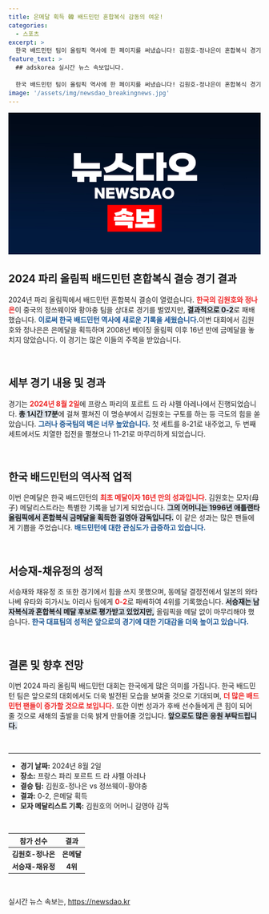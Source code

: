 ```yaml
---
title: 은메달 획득 韓 배드민턴 혼합복식 감동의 여운!
categories:
  - 스포츠
excerpt: >
  한국 배드민턴 팀이 올림픽 역사에 한 페이지를 써냈습니다! 김원호-정나은이 혼합복식 경기에서 아쉽게 은메달을 차지했지만, 16년 만의 메달 획득에 이목이 집중됩니다.
feature_text: >
  ## adskorea 실시간 뉴스 속보입니다.

  한국 배드민턴 팀이 올림픽 역사에 한 페이지를 써냈습니다! 김원호-정나은이 혼합복식 경기에서 아쉽게 은메달을 차지했지만, 16년 만의 메달 획득에 이목이 집중됩니다.
image: '/assets/img/newsdao_breakingnews.jpg'
---
```


<p><img src="/assets/img/newsdao_breakingnews.jpg" alt="adskorea 속보" /></p>

<h2 data-ke-size="size26">2024 파리 올림픽 배드민턴 혼합복식 결승 경기 결과</h2>

<p data-ke-size="size16">2024년 파리 올림픽에서 배드민턴 혼합복식 결승이 열렸습니다. <b><span style="color: #ee2323;">한국의 김원호와 정나은</span></b>이 중국의 정쓰웨이와 황야충 팀을 상대로 경기를 벌였지만, <b><span style="background-color: #21538527;">결과적으로 0-2</span></b>로 패배했습니다. <b><span style="color: #1a5490;">이로써 한국 배드민턴 역사에 새로운 기록을 세웠습니다.</span></b>이번 대회에서 김원호와 정나은은 은메달을 획득하며 2008년 베이징 올림픽 이후 16년 만에 금메달을 놓치지 않았습니다. 이 경기는 많은 이들의 주목을 받았습니다.</p>

<p data-ke-size="size16">&nbsp;</p>

<h2 data-ke-size="size26">세부 경기 내용 및 경과</h2>

<p data-ke-size="size16">경기는 <b><span style="color: #ee2323;">2024년 8월 2일</span></b>에 프랑스 파리의 포르트 드 라 샤펠 아레나에서 진행되었습니다. <b><span style="background-color: #21538527;">총 1시간 17분</span></b>에 걸쳐 펼쳐진 이 명승부에서 김원호는 구토를 하는 등 극도의 힘을 쏟았습니다. <b><span style="color: #1a5490;">그러나 중국팀의 벽은 너무 높았습니다.</span></b> 첫 세트를 8-21로 내주었고, 두 번째 세트에서도 치열한 접전을 펼쳤으나 11-21로 마무리하게 되었습니다.</p>

<p data-ke-size="size16">&nbsp;</p>

<h2 data-ke-size="size26">한국 배드민턴의 역사적 업적</h2>

<p data-ke-size="size16">이번 은메달은 한국 배드민턴의 <b><span style="color: #ee2323;">최초 메달이자 16년 만의 성과입니다</span></b>. 김원호는 모자(母子) 메달리스트라는 특별한 기록을 남기게 되었습니다. <b><span style="background-color: #21538527;">그의 어머니는 1996년 애틀랜타 올림픽에서 혼합복식 금메달을 획득한 길영아 감독입니다.</span></b> 이 같은 성과는 많은 팬들에게 기쁨을 주었습니다. <b><span style="color: #1a5490;">배드민턴에 대한 관심도가 급증하고 있습니다.</span></b></p>

<p data-ke-size="size16">&nbsp;</p>

<h2 data-ke-size="size26">서승재-채유정의 성적</h2>

<p data-ke-size="size16">서승재와 채유정 조 또한 경기에서 힘을 쓰지 못했으며, 동메달 결정전에서 일본의 와타나베 유타와 히가시노 아리사 팀에게 <b><span style="color: #ee2323;">0-2</span></b>로 패배하여 4위를 기록했습니다. <b><span style="background-color: #21538527;">서승재는 남자복식과 혼합복식 메달 후보로 평가받고 있었지만,</span></b> 올림픽을 메달 없이 마무리해야 했습니다. <b><span style="color: #1a5490;">한국 대표팀의 성적은 앞으로의 경기에 대한 기대감을 더욱 높이고 있습니다.</span></b></p>

<p data-ke-size="size16">&nbsp;</p>

<h2 data-ke-size="size26">결론 및 향후 전망</h2>

<p data-ke-size="size16">이번 2024 파리 올림픽 배드민턴 대회는 한국에게 많은 의미를 가집니다. 한국 배드민턴 팀은 앞으로의 대회에서도 더욱 발전된 모습을 보여줄 것으로 기대되며, <b><span style="color: #ee2323;">더 많은 배드민턴 팬들이 증가할 것으로 보입니다.</span></b> 또한 이번 성과가 후배 선수들에게 큰 힘이 되어 줄 것으로 새해의 출발을 더욱 밝게 만들어줄 것입니다. <b><span style="background-color: #21538527;">앞으로도 많은 응원 부탁드립니다.</span></b></p>

<p data-ke-size="size16">&nbsp;</p>

<hr>

<ul>
    <li><b>경기 날짜:</b> 2024년 8월 2일</li>
    <li><b>장소:</b> 프랑스 파리 포르트 드 라 샤펠 아레나</li>
    <li><b>결승 팀:</b> 김원호-정나은 vs 정쓰웨이-황야충</li>
    <li><b>결과:</b> 0-2, 은메달 획득</li>
    <li><b>모자 메달리스트 기록:</b> 김원호의 어머니 길영아 감독</li>
</ul>

<p data-ke-size="size16">&nbsp;</p>

<table style="width: 100%;">
    <thead>
        <tr>
            <th style="text-align: center;"><b>참가 선수</b></th>
            <th style="text-align: center;"><b>결과</b></th>
        </tr>
    </thead>
    <tbody>
        <tr>
            <td style="text-align: center; height: 17px;"><b>김원호-정나은</b></td>
            <td style="text-align: center; height: 17px;"><b>은메달</b></td>
        </tr>
        <tr>
            <td style="text-align: center; height: 17px;"><b>서승재-채유정</b></td>
            <td style="text-align: center; height: 17px;"><b>4위</b></td>
        </tr>
    </tbody>
</table>

<p data-ke-size="size16">&nbsp;</p>
실시간 뉴스 속보는, <a href="https://newsdao.kr" rel="dofollow">https://newsdao.kr</a>


